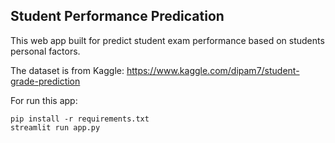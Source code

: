 ## Student Performance Predication 
This web app built for predict student exam performance based on students personal factors.

The dataset is from Kaggle: https://www.kaggle.com/dipam7/student-grade-prediction

For run this app:

    pip install -r requirements.txt
    streamlit run app.py

